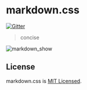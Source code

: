 # markdown.css

[![Gitter](https://badges.gitter.im/Join%20Chat.svg)](https://gitter.im/markdownStyleSheet)

> concise

![markdown_show](https://github.com/joriewong/markdown/blob/master/img/markdown.png)

## License

markdown.css is [MIT Licensed](https://github.com/joriewong/markdown/blob/master/LICENSE).

